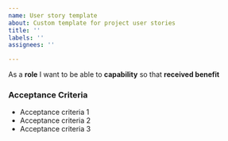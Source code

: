 ```yaml
---
name: User story template
about: Custom template for project user stories
title: ''
labels: ''
assignees: ''

---
```


As a **role** I want to be able to **capability** so that **received benefit**

### Acceptance Criteria

- Acceptance criteria 1
- Acceptance criteria 2
- Acceptance criteria 3
